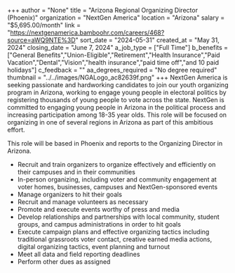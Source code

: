 +++
author = "None"
title = "Arizona Regional Organizing Director (Phoenix)"
organization = "NextGen America"
location = "Arizona"
salary = "$5,695.00/month"
link = "https://nextgenamerica.bamboohr.com/careers/468?source=aWQ9NTE%3D"
sort_date = "2024-05-31"
created_at = "May 31, 2024"
closing_date = "June 7, 2024"
a_job_type = ["Full Time"]
b_benefits = ["General Benefits","Union-Eligible","Retirement","Health Insurance","Paid Vacation","Dental","Vision","health insurance","paid time off","and 10 paid holidays"]
c_feedback = ""
aa_degrees_required = "No degree required"
thumbnail = "../../images/NGALogo_ac82639f.png"
+++
NextGen America is seeking passionate and hardworking candidates to join our youth organizing program in Arizona, working to engage young people in electoral politics by registering thousands of young people to vote across the state. NextGen is committed to engaging young people in Arizona in the political process and increasing participation among 18-35 year olds. This role will be focused on organizing in one of several regions in Arizona as part of this ambitious effort. 

This role will be based in Phoenix and reports to the Organizing Director in Arizona.

- Recruit and train organizers to organize effectively and efficiently on their campuses and in their communities
- In-person organizing, including voter and community engagement at voter homes, businesses, campuses and NextGen-sponsored events
- Manage organizers to hit their goals
- Recruit and manage volunteers as necessary
- Promote and execute events worthy of press and media
- Develop relationships and partnerships with local community, student groups, and campus administrations in order to hit goals
- Execute campaign plans and effective organizing tactics including traditional grassroots voter contact, creative earned media actions, digital organizing tactics, event planning and turnout
- Meet all data and field reporting deadlines
- Perform other dues as assigned